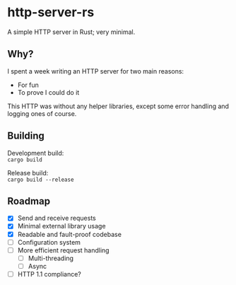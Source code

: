 # http-server-rs

A simple HTTP server in Rust; very minimal.

## Why?

I spent a week writing an HTTP server for two main reasons:

- For fun
- To prove I could do it

This HTTP was without any helper libraries, except some error handling and logging ones of course.

## Building

Development build:<br/>
`cargo build`

Release build:<br/>
`cargo build --release`

## Roadmap

- [x] Send and receive requests
- [x] Minimal external library usage
- [x] Readable and fault-proof codebase
- [ ] Configuration system
- [ ] More efficient request handling
    - [ ] Multi-threading
    - [ ] Async
- [ ] HTTP 1.1 compliance?
